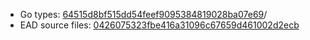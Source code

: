 * Go types: [64515d8bf515dd54feef9095384819028ba07e69](https://github.com/NYULibraries/dlts-finding-aids-ead-go-packages/commit/64515d8bf515dd54feef9095384819028ba07e69)/
* EAD source files: [0426075323fbe416a31096c67659d461002d2ecb](https://github.com/NYULibraries/dlts-finding-aids-ead-sample-set-1/commit/0426075323fbe416a31096c67659d461002d2ecb)
